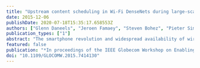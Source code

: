 ```yaml
---
title: "Upstream content scheduling in Wi-Fi DenseNets during large-scale events"
date: 2015-12-06
publishDate: 2020-07-18T15:35:17.658553Z
authors: ["Glenn Daneels", "Jeroen Famaey", "Steven Bohez", "Pieter Simoens", "Steven Latré"]
publication_types: ["1"]
abstract: "The smartphone revolution and widespread availability of wireless LAN and mobile Internet technologies has changed the way people interact with the world. These technologies can be exploited by event organisers to boost audience involvement and immersion, for example, by integrating user-generated content into the event experience. In this paper, we developed a large-scale event participation platform for the wireless transmission of user- generated videos to be used during the event. Such events often bring together thousands of users on a small geographical area and providing wireless connectivity in such dense environments is highly challenging. We analysed the efficiency of several upload scheduling strategies in Wi-Fi DenseNets based on extensive experiments performed in a shielded lab environment. We showed that intelligent scheduling improved throughput over 20% compared to uncoordinated uploading in a dense network, with more expected gains when the density would further increase. Moreover, we also calculated the theoretical scalability of the platform. Based on our results, we confirm the importance of content scheduling to efficiently utilise WLAN technologies in highly dense environments."
featured: false
publication: "*In proceedings of the IEEE Globecom Workshop on Enabling Technologies in Future Wireless Local Area Networks (ETFWLAN)*"
doi: "10.1109/GLOCOMW.2015.7414130"
---
```

